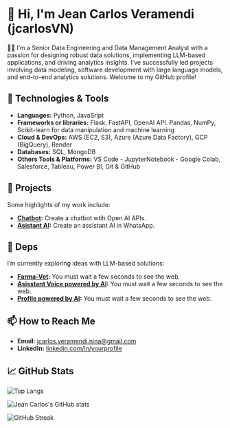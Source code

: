 # 👋 Hi, I'm Jean Carlos Veramendi (jcarlosVN)

👨‍💻 I’m a Senior Data Engineering and Data Management Analyst with a passion for designing robust data solutions, implementing LLM-based applications, and driving analytics insights. I’ve successfully led projects involving data modeling, software development with large language models, and end-to-end analytics solutions. Welcome to my GitHub profile!

## 🔧 Technologies & Tools
- **Languages:** Python, JavaSript
- **Frameworks or libraries:** Flask, FastAPI, OpenAI API. Pandas, NumPy, Scikit-learn for data manipulation and machine learning
- **Cloud & DevOps:** AWS (EC2, S3), Azure (Azure Data Factory), GCP (BigQuery), Render
- **Databases:** SQL, MongoDB
-  **Others Tools & Platforms:** VS Code - JupyterNotebook - Google Colab, Salesforce, Tableau, Power BI, Git & GitHub

## 🚀 Projects
Some highlights of my work include:
- **[Chatbot](https://github.com/jcarlosVN/chatbot):** Create a chatbot wtih Open AI APIs.
- **[Asistant AI](https://github.com/jcarlosVN/assistant_wapp):** Create an assistant AI in WhatsApp.

## 📝 Deps
I’m currently exploring ideas with LLM-based solutions:
- **[Farma-Vet](https://chatbot-web-jraa.onrender.com/):** You must wait a few seconds to see the web.
- **[Asisstant Voice powered by AI](https://advancevoicetest.onrender.com):** You must wait a few seconds to see the web.
- **[Profile powered by AI](https://jeanveramendiperfil.onrender.com):** You must wait a few seconds to see the web.

## 📫 How to Reach Me
- **Email:** [jcarlos.veramendi.nina@gmail.com](mailto:jcarlos.veramendi.nina@gmail.com)
- **LinkedIn:** [linkedin.com/in/yourprofile](https://www.linkedin.com/in/jcveramendi)

## 📈 GitHub Stats
![Top Langs](https://github-readme-stats.vercel.app/api/top-langs/?username=jcarlosVN&layout=compact&theme=radical)

![Jean Carlos's GitHub stats](https://github-readme-stats.vercel.app/api?username=jcarlosVN&show_icons=true&theme=radical)

![GitHub Streak](https://github-readme-streak-stats.herokuapp.com/?user=jcarlosVN&theme=radical)



